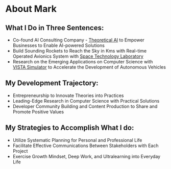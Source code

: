# About Mark

## What I Do in Three Sentences:
- Co-found AI Consulting Company - [Theoretical AI](https://github.com/theoretical-ai) to Empower Businesses to Enable AI-powered Solutions
- Build Sounding Rockets to Reach the Sky in Kms with Real-time Operated Avionics System with [Space Technology Laboratory](https://github.com/TKU-STL)
- Research on the Emerging Applications on Computer Science with [VISTA Simulator](https://github.com/vista-simulator/vista) to Accelerate the Development of Autonomous Vehicles

## My Development Trajectory:
- Entrepreneurship to Innovate Theories into Practices
- Leading-Edge Research in Computer Science with Practical Solutions
- Developer Community Building and Content Production to Share and Promote Positive Values

## My Strategies to Accomplish What I do:
- Utilize Systematic Planning for Personal and Professional Life
- Facilitate Effective Communications Between Stakeholders with Each Project
- Exercise Growth Mindset, Deep Work, and Ultralearning into Everyday Life
